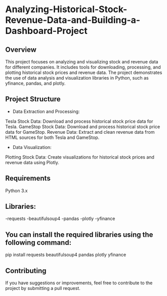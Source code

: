 # Analyzing-Historical-Stock-Revenue-Data-and-Building-a-Dashboard-Project

## Overview
This project focuses on analyzing and visualizing stock and revenue data for different companies. It includes tools for downloading, processing, and plotting historical stock prices and revenue data. The project demonstrates the use of data analysis and visualization libraries in Python, such as yfinance, pandas, and plotly.

## Project Structure
- Data Extraction and Processing:

Tesla Stock Data: Download and process historical stock price data for Tesla.
GameStop Stock Data: Download and process historical stock price data for GameStop.
Revenue Data: Extract and clean revenue data from HTML sources for both Tesla and GameStop.
- Data Visualization:

Plotting Stock Data: Create visualizations for historical stock prices and revenue data using Plotly.

## Requirements
Python 3.x

## Libraries:

-requests
-beautifulsoup4
-pandas
-plotly
-yfinance

## You can install the required libraries using the following command:
pip install requests beautifulsoup4 pandas plotly yfinance

## Contributing
If you have suggestions or improvements, feel free to contribute to the project by submitting a pull request.
